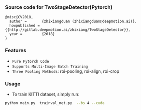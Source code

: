 ### Source code for TwoStageDetector(Pytorch)
```
@misc{CV2018,
  author =       {zhixiangduan (zhixiangduan@deepmotion.ai)},
  howpublished = {{http://gitlab.deepmotion.ai/zhixiang/TwoStageDetector}},
  year =         {2018}
}
```

### Features
* ```Pure Pytorch Code```
* ```Supports Multi-Image Batch Training```
* ```Three Pooling Methods```: roi-pooling, roi-align, roi-crop


### Usage
* To train KITTI dataset, simply run:

```bash
python main.py  trainval_net.py  --bs 4 --cuda
```